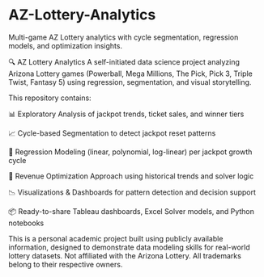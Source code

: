 # AZ-Lottery-Analytics
Multi-game AZ Lottery analytics with cycle segmentation, regression models, and optimization insights.



🔍 AZ Lottery Analytics
A self-initiated data science project analyzing Arizona Lottery games (Powerball, Mega Millions, The Pick, Pick 3, Triple Twist, Fantasy 5) using regression, segmentation, and visual storytelling.

This repository contains:

📊 Exploratory Analysis of jackpot trends, ticket sales, and winner tiers

📈 Cycle-based Segmentation to detect jackpot reset patterns

📐 Regression Modeling (linear, polynomial, log-linear) per jackpot growth cycle

🧠 Revenue Optimization Approach using historical trends and solver logic

📉 Visualizations & Dashboards for pattern detection and decision support

📦 Ready-to-share Tableau dashboards, Excel Solver models, and Python notebooks

This is a personal academic project built using publicly available information, designed to demonstrate data modeling skills for real-world lottery datasets.
Not affiliated with the Arizona Lottery. All trademarks belong to their respective owners.

